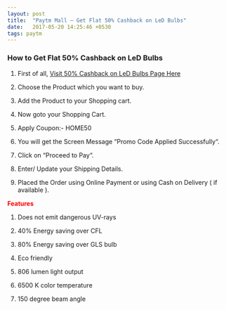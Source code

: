 ```yaml
---
layout: post
title:  "Paytm Mall – Get Flat 50% Cashback on LeD Bulbs"
date:   2017-05-20 14:25:46 +0530
tags: paytm
---
```


<h3>How to Get Flat 50% Cashback on LeD Bulbs</h3>

1) First of all, [Visit 50% Cashback on LeD Bulbs Page Here](https://paytmmall.com/shop/g/home-kitchen-store/led-flash)

2) Choose the Product which you want to buy.

3) Add the Product to your Shopping cart.

4) Now goto your Shopping Cart.

5) Apply Coupon:- HOME50

6) You will get the Screen Message “Promo Code Applied Successfully“.

7) Click on “Proceed to Pay“.

8) Enter/ Update your Shipping Details.

9) Placed the Order using Online Payment or using Cash on Delivery ( if available ).

<span style="color:red"> **Features** </span>

1) Does not emit dangerous UV-rays

2) 40% Energy saving over CFL

3) 80% Energy saving over GLS bulb

4) Eco friendly

5) 806 lumen light output

6) 6500 K color temperature

7) 150 degree beam angle
